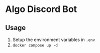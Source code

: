# Algo Discord Bot

## Usage

1. Setup the environment variables in `.env`
2. `docker compose up -d`
